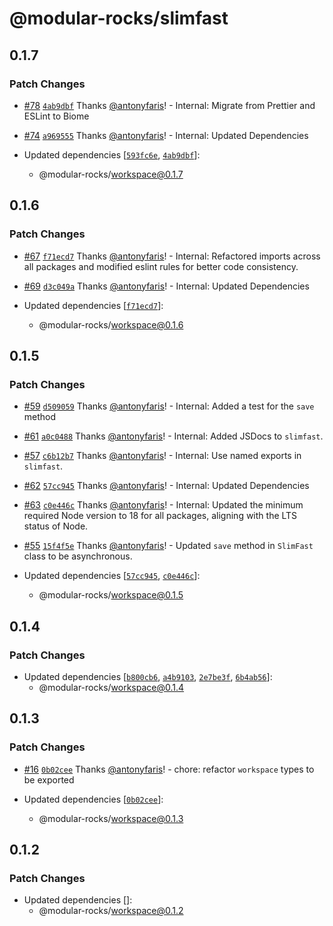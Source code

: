 # @modular-rocks/slimfast

## 0.1.7

### Patch Changes

- [#78](https://github.com/modular-rocks/slimfast-turbo/pull/78) [`4ab9dbf`](https://github.com/modular-rocks/slimfast-turbo/commit/4ab9dbf21441121312b3eccca50dbcf2455b0195) Thanks [@antonyfaris](https://github.com/antonyfaris)! - Internal: Migrate from Prettier and ESLint to Biome

- [#74](https://github.com/modular-rocks/slimfast-turbo/pull/74) [`a969555`](https://github.com/modular-rocks/slimfast-turbo/commit/a96955513bcbe1957001357ce1e665b556080946) Thanks [@antonyfaris](https://github.com/antonyfaris)! - Internal: Updated Dependencies

- Updated dependencies [[`593fc6e`](https://github.com/modular-rocks/slimfast-turbo/commit/593fc6e2fb69d7123c88b6f9d035c14fe374c1a7), [`4ab9dbf`](https://github.com/modular-rocks/slimfast-turbo/commit/4ab9dbf21441121312b3eccca50dbcf2455b0195)]:
  - @modular-rocks/workspace@0.1.7

## 0.1.6

### Patch Changes

- [#67](https://github.com/modular-rocks/slimfast-turbo/pull/67) [`f71ecd7`](https://github.com/modular-rocks/slimfast-turbo/commit/f71ecd702553ba853e723efbe351ed1ae36a3ba4) Thanks [@antonyfaris](https://github.com/antonyfaris)! - Internal: Refactored imports across all packages and modified eslint rules for better code consistency.

- [#69](https://github.com/modular-rocks/slimfast-turbo/pull/69) [`d3c049a`](https://github.com/modular-rocks/slimfast-turbo/commit/d3c049a43f23a6b3198dea236a5549164e21a617) Thanks [@antonyfaris](https://github.com/antonyfaris)! - Internal: Updated Dependencies

- Updated dependencies [[`f71ecd7`](https://github.com/modular-rocks/slimfast-turbo/commit/f71ecd702553ba853e723efbe351ed1ae36a3ba4)]:
  - @modular-rocks/workspace@0.1.6

## 0.1.5

### Patch Changes

- [#59](https://github.com/modular-rocks/slimfast-turbo/pull/59) [`d509059`](https://github.com/modular-rocks/slimfast-turbo/commit/d509059453739e4b1fdcb567da1c00523285e199) Thanks [@antonyfaris](https://github.com/antonyfaris)! - Internal: Added a test for the `save` method

- [#61](https://github.com/modular-rocks/slimfast-turbo/pull/61) [`a0c0488`](https://github.com/modular-rocks/slimfast-turbo/commit/a0c0488462b604abe465f1d1ad78d326f3c8d903) Thanks [@antonyfaris](https://github.com/antonyfaris)! - Internal: Added JSDocs to `slimfast`.

- [#57](https://github.com/modular-rocks/slimfast-turbo/pull/57) [`c6b12b7`](https://github.com/modular-rocks/slimfast-turbo/commit/c6b12b7559a7b86ebb55125c8ea4cd34c83fba22) Thanks [@antonyfaris](https://github.com/antonyfaris)! - Internal: Use named exports in `slimfast`.

- [#62](https://github.com/modular-rocks/slimfast-turbo/pull/62) [`57cc945`](https://github.com/modular-rocks/slimfast-turbo/commit/57cc945aad834954af4626c45e0d039335617676) Thanks [@antonyfaris](https://github.com/antonyfaris)! - Internal: Updated Dependencies

- [#63](https://github.com/modular-rocks/slimfast-turbo/pull/63) [`c0e446c`](https://github.com/modular-rocks/slimfast-turbo/commit/c0e446cd0fb4f82439038a3c054bb9d94df85dc7) Thanks [@antonyfaris](https://github.com/antonyfaris)! - Internal: Updated the minimum required Node version to 18 for all packages, aligning with the LTS status of Node.

- [#55](https://github.com/modular-rocks/slimfast-turbo/pull/55) [`15f4f5e`](https://github.com/modular-rocks/slimfast-turbo/commit/15f4f5e549fc7864c9b5f8ec4aeeb4c1d73d18d3) Thanks [@antonyfaris](https://github.com/antonyfaris)! - Updated `save` method in `SlimFast` class to be asynchronous.

- Updated dependencies [[`57cc945`](https://github.com/modular-rocks/slimfast-turbo/commit/57cc945aad834954af4626c45e0d039335617676), [`c0e446c`](https://github.com/modular-rocks/slimfast-turbo/commit/c0e446cd0fb4f82439038a3c054bb9d94df85dc7)]:
  - @modular-rocks/workspace@0.1.5

## 0.1.4

### Patch Changes

- Updated dependencies [[`b800cb6`](https://github.com/modular-rocks/slimfast-turbo/commit/b800cb6aecf96f12cab16cf2eb836c7236de3b79), [`a4b9103`](https://github.com/modular-rocks/slimfast-turbo/commit/a4b91033833d44850b6fca1325842f31612af119), [`2e7be3f`](https://github.com/modular-rocks/slimfast-turbo/commit/2e7be3f251b4e3cc9cf21d30f1cb3660b3e71a2d), [`6b4ab56`](https://github.com/modular-rocks/slimfast-turbo/commit/6b4ab56f0d4037a41f2310caaad6e07c7fccc0c0)]:
  - @modular-rocks/workspace@0.1.4

## 0.1.3

### Patch Changes

- [#16](https://github.com/modular-rocks/slimfast-turbo/pull/16) [`0b02cee`](https://github.com/modular-rocks/slimfast-turbo/commit/0b02cee72088fff05f69c6907a987ddc79d2398e) Thanks [@antonyfaris](https://github.com/antonyfaris)! - chore: refactor `workspace` types to be exported

- Updated dependencies [[`0b02cee`](https://github.com/modular-rocks/slimfast-turbo/commit/0b02cee72088fff05f69c6907a987ddc79d2398e)]:
  - @modular-rocks/workspace@0.1.3

## 0.1.2

### Patch Changes

- Updated dependencies []:
  - @modular-rocks/workspace@0.1.2
